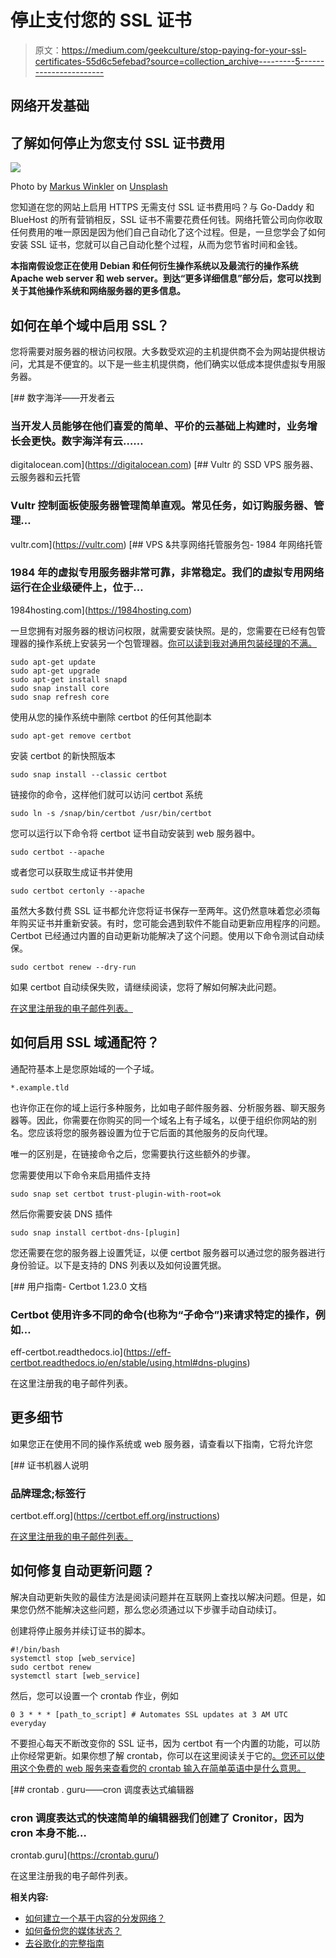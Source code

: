 # 停止支付您的 SSL 证书

> 原文：<https://medium.com/geekculture/stop-paying-for-your-ssl-certificates-55d6c5efebad?source=collection_archive---------5----------------------->

## 网络开发基础

## 了解如何停止为您支付 SSL 证书费用

![](img/775d1dd0db8b8da3cbf4a5a2069d1c1f.png)

Photo by [Markus Winkler](https://unsplash.com/@markuswinkler?utm_source=medium&utm_medium=referral) on [Unsplash](https://unsplash.com?utm_source=medium&utm_medium=referral)

您知道在您的网站上启用 HTTPS 无需支付 SSL 证书费用吗？与 Go-Daddy 和 BlueHost 的所有营销相反，SSL 证书不需要花费任何钱。网络托管公司向你收取任何费用的唯一原因是因为他们自己自动化了这个过程。但是，一旦您学会了如何安装 SSL 证书，您就可以自己自动化整个过程，从而为您节省时间和金钱。

**本指南假设您正在使用 Debian 和任何衍生操作系统以及最流行的操作系统 Apache web server 和 web server。到达“更多详细信息”部分后，您可以找到关于其他操作系统和网络服务器的更多信息。**

## 如何在单个域中启用 SSL？

您将需要对服务器的根访问权限。大多数受欢迎的主机提供商不会为网站提供根访问，尤其是不便宜的。以下是一些主机提供商，他们确实以低成本提供虚拟专用服务器。

[](https://digitalocean.com) [## 数字海洋——开发者云

### 当开发人员能够在他们喜爱的简单、平价的云基础上构建时，业务增长会更快。数字海洋有云……

digitalocean.com](https://digitalocean.com) [](https://vultr.com) [## Vultr 的 SSD VPS 服务器、云服务器和云托管

### Vultr 控制面板使服务器管理简单直观。常见任务，如订购服务器、管理…

vultr.com](https://vultr.com)  [## VPS &共享网络托管服务包- 1984 年网络托管

### 1984 年的虚拟专用服务器非常可靠，非常稳定。我们的虚拟专用网络运行在企业级硬件上，位于…

1984hosting.com](https://1984hosting.com) 

一旦您拥有对服务器的根访问权限，就需要安装快照。是的，您需要在已经有包管理器的操作系统上安装另一个包管理器。[你可以读到我对通用包装经理的不满。](/geekculture/why-universal-package-managers-are-stupid-521f6ceb2907)

```
sudo apt-get update
sudo apt-get upgrade
sudo apt-get install snapd
sudo snap install core
sudo snap refresh core
```

使用从您的操作系统中删除 certbot 的任何其他副本

```
sudo apt-get remove certbot
```

安装 certbot 的新快照版本

```
sudo snap install --classic certbot
```

链接你的命令，这样他们就可以访问 certbot 系统

```
sudo ln -s /snap/bin/certbot /usr/bin/certbot
```

您可以运行以下命令将 certbot 证书自动安装到 web 服务器中。

```
sudo certbot --apache
```

或者您可以获取生成证书并使用

```
sudo certbot certonly --apache
```

虽然大多数付费 SSL 证书都允许您将证书保存一至两年。这仍然意味着您必须每年购买证书并重新安装。有时，您可能会遇到软件不能自动更新应用程序的问题。Certbot 已经通过内置的自动更新功能解决了这个问题。使用以下命令测试自动续保。

```
sudo certbot renew --dry-run
```

如果 certbot 自动续保失败，请继续阅读，您将了解如何解决此问题。

[在这里注册我的电子邮件列表。](/subscribe/@drechang)

## 如何启用 SSL 域通配符？

通配符基本上是您原始域的一个子域。

```
*.example.tld
```

也许你正在你的域上运行多种服务，比如电子邮件服务器、分析服务器、聊天服务器等。因此，你需要在你购买的同一个域名上有子域名，以便于组织你网站的别名。您应该将您的服务器设置为位于它后面的其他服务的反向代理。

唯一的区别是，在链接命令之后，您需要执行这些额外的步骤。

您需要使用以下命令来启用插件支持

```
sudo snap set certbot trust-plugin-with-root=ok
```

然后你需要安装 DNS 插件

```
sudo snap install certbot-dns-[plugin]
```

您还需要在您的服务器上设置凭证，以便 certbot 服务器可以通过您的服务器进行身份验证。以下是支持的 DNS 列表以及如何设置凭据。

 [## 用户指南- Certbot 1.23.0 文档

### Certbot 使用许多不同的命令(也称为“子命令”)来请求特定的操作，例如…

eff-certbot.readthedocs.io](https://eff-certbot.readthedocs.io/en/stable/using.html#dns-plugins) 

在这里注册我的电子邮件列表。

## 更多细节

如果您正在使用不同的操作系统或 web 服务器，请查看以下指南，它将允许您

[](https://certbot.eff.org/instructions) [## 证书机器人说明

### 品牌理念;标签行

certbot.eff.org](https://certbot.eff.org/instructions) 

[在这里注册我的电子邮件列表。](/subscribe/@drechang)

## 如何修复自动更新问题？

解决自动更新失败的最佳方法是阅读问题并在互联网上查找以解决问题。但是，如果您仍然不能解决这些问题，那么您必须通过以下步骤手动自动续订。

创建将停止服务并续订证书的脚本。

```
#!/bin/bash
systemctl stop [web_service]
sudo certbot renew
systemctl start [web_service]
```

然后，您可以设置一个 crontab 作业，例如

```
0 3 * * * [path_to_script] # Automates SSL updates at 3 AM UTC everyday
```

不要担心每天不断改变你的 SSL 证书，因为 certbot 有一个内置的功能，可以防止你经常更新。如果你想了解 crontab，你可以在这里阅读关于它的[。您还可以使用这个免费的 web 服务来查看您的 crontab 输入在简单英语中是什么意思。](/geekculture/crontab-automate-server-processes-b246f47cf709)

 [## crontab . guru——cron 调度表达式编辑器

### cron 调度表达式的快速简单的编辑器我们创建了 Cronitor，因为 cron 本身不能…

crontab.guru](https://crontab.guru/) 

在这里注册我的电子邮件列表。

**相关内容:**

*   [如何建立一个基于内容的分发网络？](/@drechang/how-to-build-a-based-content-delivery-network-e1aa8bb237b3)
*   [如何备份您的媒体状态？](/@drechang/how-to-build-a-based-content-delivery-network-e1aa8bb237b3)
*   [去谷歌化的完整指南](/@drechang/how-to-dismantle-the-google-empire-e652bff6d2)